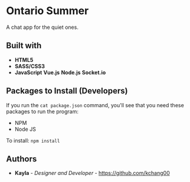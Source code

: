 # Ontario Summer

A chat app for the quiet ones.

## Built with
* **HTML5**
* **SASS/CSS3**
* **JavaScript**
**Vue.js**
**Node.js**
**Socket.io**

## Packages to Install (Developers)

If you run the `cat package.json` command, you'll see that you need these packages to run the program:

* NPM
* Node JS

To install: `npm install`

## Authors

* **Kayla** - *Designer and Developer* - https://github.com/kchang00